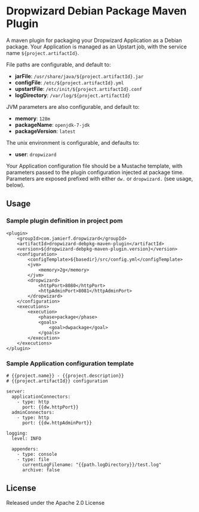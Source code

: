 # Dropwizard Debian Package Maven Plugin

A maven plugin for packaging your Dropwizard Application as a Debian package. Your Application is managed as an Upstart job, with the service name `${project.artifactId}`.

File paths are configurable, and default to:

- __jarFile__: `/usr/share/java/${project.artifactId}.jar`
- __configFile__: `/etc/${project.artifactId}.yml`
- __upstartFile__: `/etc/init/${project.artifactId}.conf`
- __logDirectory__: `/var/log/${project.artifactId}`

JVM parameters are also configurable, and default to:

- __memory__: `128m`
- __packageName__: `openjdk-7-jdk`
- __packageVersion__: `latest`

The unix environment is configurable, and defaults to:

- __user__: `dropwizard`

Your Application configuration file should be a Mustache template, with parameters passed to the plugin configuration injected at package time. Parameters are exposed prefixed with either `dw.` or `dropwizard.` (see usage, below). 

## Usage

### Sample plugin definition in project pom
    <plugin>
        <groupId>com.jamierf.dropwizard</groupId>
        <artifactId>dropwizard-debpkg-maven-plugin</artifactId>
        <version>${dropwizard-debpkg-maven-plugin.version}</version>
        <configuration>
            <configTemplate>${basedir}/src/config.yml</configTemplate>
            <jvm>
                <memory>2g</memory>
            </jvm>
            <dropwizard>
                <httpPort>8080</httpPort>
                <httpAdminPort>8081</httpAdminPort>
            </dropwizard>
        </configuration>
        <executions>
            <execution>
                <phase>package</phase>
                <goals>
                    <goal>dwpackage</goal>
                </goals>
            </execution>
        </executions>
    </plugin>

### Sample Application configuration template

    # {{project.name}} - {{project.description}}
    # {{project.artifactId}} configuration

    server:
      applicationConnectors:
        - type: http
          port: {{dw.httpPort}}
      adminConnectors:
        - type: http
          port: {{dw.httpAdminPort}}

    logging:
      level: INFO

      appenders:
        - type: console
        - type: file
          currentLogFilename: "{{path.logDirectory}}/test.log"
          archive: false

## License

Released under the Apache 2.0 License
